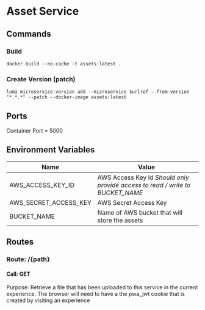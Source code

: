 # Asset Service

## Commands
### Build
`docker build --no-cache -t assets:latest .`
### Create Version (patch)
`luma microservice-version add --microservice $urlref --from-version "*.*.*" --patch --docker-image assets:latest`

## Ports
  Container Port = 5000

## Environment Variables
| Name  | Value |
| ------------- | ------------- |
| AWS_ACCESS_KEY_ID  | AWS Access Key Id *Should only provide access to read / write to BUCKET_NAME*  |
| AWS_SECRET_ACCESS_KEY  | AWS Secret Access Key  |
| BUCKET_NAME  | Name of AWS bucket that will store the assets  |

## Routes

### Route: /{path}

#### Call: GET

Purpose: Retrieve a file that has been uploaded to this service in the current experience.  The browser will need to have a the pwa_jwt cookie that is created by visiting an experience
